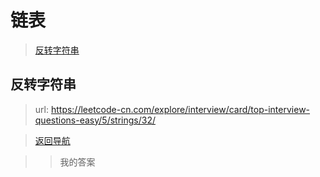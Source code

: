 # 链表

> [反转字符串](#反转字符串) <br>

## 反转字符串

> url: https://leetcode-cn.com/explore/interview/card/top-interview-questions-easy/5/strings/32/

> [返回导航](#链表)


>> 我的答案

```js
